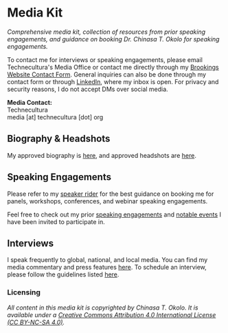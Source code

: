 # Media Kit
_Comprehensive media kit, collection of resources from prior speaking engagements, and guidance on booking Dr. Chinasa T. Okolo for speaking engagements._

To contact me for interviews or speaking engagements, please email Technecultura's Media Office or contact me directly through my [Brookings Website Contact Form](https://www.brookings.edu/people/chinasa-t-okolo/). General inquiries can also be done through my contact form or through [LinkedIn](https://www.linkedin.com/in/chinasatokolo), where my inbox is open. For privacy and security reasons, I do not accept DMs over social media.

**Media Contact:** \
Technecultura \
media [at] technecultura [dot] org

## Biography & Headshots
My approved biography is [here](https://github.com/chinasatokolo/MediaKit/blob/main/biography-details.md), and approved headshots are [here](https://drive.google.com/drive/folders/1ycomAbWO8v8cx2Ydv0O8sw-78uP1ZDH-?usp=sharing).

## Speaking Engagements
Please refer to my [speaker rider](https://github.com/chinasatokolo/MediaKit/blob/main/speaker-rider.md) for the best guidance on booking me for panels, workshops, conferences, and webinar speaking engagements.

Feel free to check out my prior [speaking engagements](https://github.com/chinasatokolo/MediaKit/blob/main/speaking.md) and [notable events](https://github.com/chinasatokolo/MediaKit/blob/main/notable-engagements.md) I have been invited to participate in.

## Interviews
I speak frequently to global, national, and local media. You can find my media commentary and press features [here](https://github.com/chinasatokolo/MediaKit/blob/main/media-press.md). To schedule an interview, please follow the guidelines listed [here](https://github.com/chinasatokolo/MediaKit/blob/main/interview-guide.md).


### Licensing
_All content in this media kit is copyrighted by Chinasa T. Okolo. It is available under a [Creative Commons Attribution 4.0 International License (CC BY-NC-SA 4.0)](https://creativecommons.org/licenses/by-nc-sa/4.0/)._
